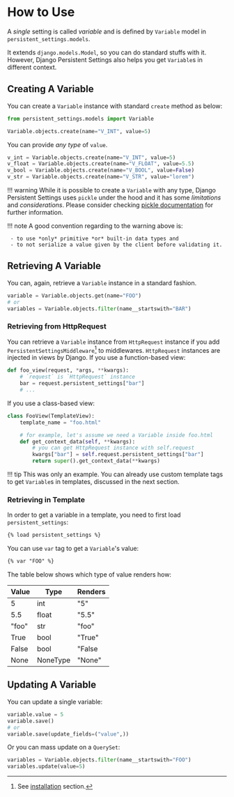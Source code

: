 # How to Use

A *single* setting is called *variable* and is defined by `Variable` model in
`persistent_settings.models`.

It extends `django.models.Model`, so you can do standard stuffs with it.
However, Django Persistent Settings also helps you get `Variable`s in different
context.

## Creating A Variable

You can create a `Variable` instance with standard `create` method as below:

```python
from persistent_settings.models import Variable

Variable.objects.create(name="V_INT", value=5)
```

You can provide *any type* of `value`.

```python
v_int = Variable.objects.create(name="V_INT", value=5)
v_float = Variable.objects.create(name="V_FLOAT", value=5.5)
v_bool = Variable.objects.create(name="V_BOOL", value=False)
v_str = Variable.objects.create(name="V_STR", value="lorem")
```

!!! warning
    While it is possible to create a `Variable` with any type, Django
    Persistent Settings uses `pickle` under the hood and it has some
    *limitations* and *considerations*. Please consider checking
    [pickle documentation][pickle_docs] for further information.

!!! note
    A good convention regarding to the warning above is:

     - to use *only* primitive *or* built-in data types and
     - to not serialize a value given by the client before validating it.

[pickle_docs]: https://docs.python.org/3/library/pickle.html

## Retrieving A Variable

You can, again, retrieve a `Variable` instance in a standard fashion.

```python
variable = Variable.objects.get(name="FOO")
# or
variables = Variable.objects.filter(name__startswith="BAR")
```

### Retrieving from HttpRequest

You can retrieve a `Variable` instance from `HttpRequest` instance if you add
`PersistentSettingsMiddleware`[^1] to middlewares. `HttpRequest` instances are
injected in views by Django. If you use a function-based view:

```python
def foo_view(request, *args, **kwargs):
    # `request` is `HttpRequest` instance
    bar = request.persistent_settings["bar"]
    # ...
```

If you use a class-based view:

```python
class FooView(TemplateView):
    template_name = "foo.html"

    # for example, let's assume we need a Variable inside foo.html
    def get_context_data(self, **kwargs):
        # you can get HttpRequest instance with self.request
        kwargs["bar"] = self.request.persistent_settings["bar"]
        return super().get_context_data(**kwargs)
```

!!! tip
    This was only an example. You can already use custom template tags to get
    `Variable`s in templates, discussed in the next section.

[^1]: See [installation](/#installation) section.

### Retrieving in Template

In order to get a variable in a template, you need to first load
`persistent_settings`:

```html
{% load persistent_settings %}
```

You can use `var` tag to get a `Variable`'s value:

```html
{% var "FOO" %}
```

The table below shows which type of value renders how:

| Value | Type | Renders |
|---|---|---|
| 5 | int | "5" |
| 5.5 | float | "5.5" |
| "foo" | str | "foo" |
| True | bool | "True" |
| False | bool | "False |
| None | NoneType | "None" |


## Updating A Variable

You can update a single variable:

```python
variable.value = 5
variable.save()
# or
variable.save(update_fields=("value",))
```

Or you can mass update on a `QuerySet`:

```python
variables = Variable.objects.filter(name__startswith="FOO")
variables.update(value=5)
```
